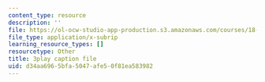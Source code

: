 ```yaml
---
content_type: resource
description: ''
file: https://ol-ocw-studio-app-production.s3.amazonaws.com/courses/18-06sc-linear-algebra-fall-2011/d34aa6965bfa5047afe50f81ea583982_HEQuN0QELSQ.vtt
file_type: application/x-subrip
learning_resource_types: []
resourcetype: Other
title: 3play caption file
uid: d34aa696-5bfa-5047-afe5-0f81ea583982
---
```


